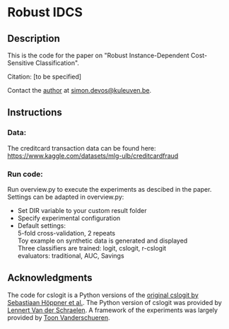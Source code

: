 # Robust IDCS

## Description
This is the code for the paper on "Robust Instance-Dependent Cost-Sensitive Classification".

Citation: [to be specified]

Contact the [author](https://www.kuleuven.be/wieiswie/nl/person/00148775) at simon.devos@kuleuven.be.

## Instructions
### Data:
The creditcard transaction data can be found here: https://www.kaggle.com/datasets/mlg-ulb/creditcardfraud
### Run code:
Run overview.py to execute the experiments as descibed in the paper. \
Settings can be adapted in overview.py: 
 * Set DIR variable to your custom result folder 
 * Specify experimental configuration 
 * Default settings:  
     5-fold cross-validation, 2 repeats \
     Toy example on synthetic data is generated and displayed \
     Three classifiers are trained: logit, cslogit, r-cslogit \
     evaluators: traditional, AUC, Savings 

## Acknowledgments
The code for cslogit is a Python versions of the [original cslogit by Sebastiaan Höppner et al.](https://github.com/SebastiaanHoppner/CostSensitiveLearning).
The Python version of cslogit was provided by [Lennert Van der Schraelen](https://www.kuleuven.be/wieiswie/nl/person/00132137).
A framework of the experiments was largely provided by [Toon Vanderschueren](https://www.kuleuven.be/wieiswie/nl/person/00140754).


